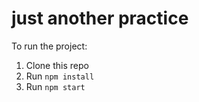 # just another practice
To run the project:

1. Clone this repo
2. Run `npm install`
3. Run `npm start`
